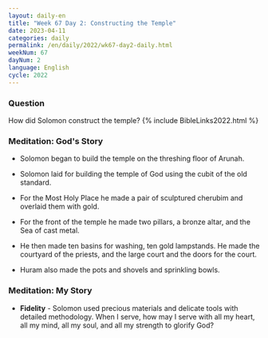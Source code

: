 ```yaml
---
layout: daily-en
title: "Week 67 Day 2: Constructing the Temple"
date: 2023-04-11
categories: daily
permalink: /en/daily/2022/wk67-day2-daily.html
weekNum: 67
dayNum: 2
language: English
cycle: 2022
---
```


### Question     
How did Solomon construct the temple?
{% include BibleLinks2022.html %} 

### Meditation: God's Story   
+ Solomon began to build the temple on the threshing floor of Arunah. 

+ Solomon laid for building the temple of God using the cubit of the old standard. 

+ For the Most Holy Place he made a pair of sculptured cherubim and overlaid them with gold. 

+ For the front of the temple he made two pillars, a bronze altar, and the Sea of cast metal. 

+ He then made ten basins for washing, ten gold lampstands. He made the courtyard of the priests, and the large court and the doors for the court. 

+ Huram also made the pots and shovels and sprinkling bowls. 

### Meditation: My Story   
+ **Fidelity** - Solomon used precious materials and delicate tools with detailed methodology. When I serve, how may I serve with all my heart, all my mind, all my soul, and all my strength to glorify God? 
